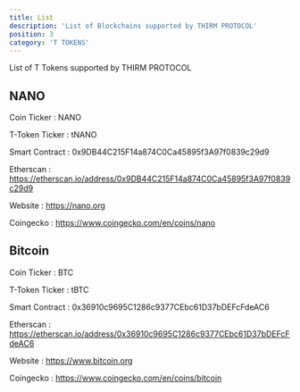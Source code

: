 ```yaml
---
title: List
description: 'List of Blockchains supported by THIRM PROTOCOL'
position: 3
category: 'T TOKENS'
---
```


List of T Tokens supported by THIRM PROTOCOL


## NANO

Coin Ticker : NANO

T-Token Ticker : tNANO

Smart Contract : 0x9DB44C215F14a874C0Ca45895f3A97f0839c29d9

Etherscan : https://etherscan.io/address/0x9DB44C215F14a874C0Ca45895f3A97f0839c29d9

Website : https://nano.org

Coingecko : https://www.coingecko.com/en/coins/nano

## Bitcoin

Coin Ticker : BTC

T-Token Ticker : tBTC

Smart Contract : 0x36910c9695C1286c9377CEbc61D37bDEFcFdeAC6

Etherscan : https://etherscan.io/address/0x36910c9695C1286c9377CEbc61D37bDEFcFdeAC6

Website : https://www.bitcoin.org

Coingecko : https://www.coingecko.com/en/coins/bitcoin
